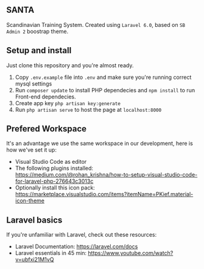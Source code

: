 ## SANTA
Scandinavian Training System. Created using `Laravel 6.0`, based on `SB Admin 2` boostrap theme.

## Setup and install
Just clone this repository and you're almost ready.

1. Copy `.env.example` file into `.env` and make sure you're running correct mysql settings
2. Run `composer update` to install PHP dependecies and `npm install` to run Front-end dependecies.
3. Create app key `php artisan key:generate`
4. Run `php artisan serve` to host the page at `localhost:8000`

## Prefered Workspace
It's an advantage we use the same workspace in our development, here is how we've set it up:

* Visual Studio Code as editor
* The following plugins installed: https://medium.com/@rohan_krishna/how-to-setup-visual-studio-code-for-laravel-php-276643c3013c
* Optionally install this icon pack: https://marketplace.visualstudio.com/items?itemName=PKief.material-icon-theme


## Laravel basics
If you're unfamiliar with Laravel, check out these resources:

* Laravel Documentation: https://laravel.com/docs
* Laravel essentials in 45 min: https://www.youtube.com/watch?v=ubfxi21M1vQ